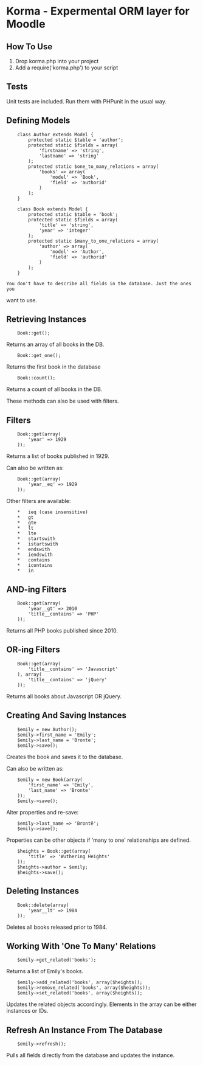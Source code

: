 # Korma - Expermental ORM layer for Moodle

## How To Use

1.  Drop korma.php into your project
2.  Add a require('korma.php') to your script

## Tests

Unit tests are included. Run them with PHPunit in the usual way.

## Defining Models

        class Author extends Model {
            protected static $table = 'author';
            protected static $fields = array(
                'firstname' => 'string',
                'lastname' => 'string'
            );
            protected static $one_to_many_relations = array(
                'books' => array(
                    'model' => 'Book',
                    'field' => 'authorid'
                )
            );
        }

        class Book extends Model {
            protected static $table = 'book';
            protected static $fields = array(
                'title' => 'string',
                'year' => 'integer'
            );
            protected static $many_to_one_relations = array(
                'author' => array(
                    'model' => 'Author',
                    'field' => 'authorid'
                )
            );
        }

    You don't have to describe all fields in the database. Just the ones you 
want to use.

## Retrieving Instances

        Book::get();

Returns an array of all books in the DB.

        Book::get_one();
    
Returns the first book in the database
      
        Book::count();

Returns a count of all books in the DB.

These methods can also be used with filters.

## Filters

        Book::get(array(
            'year' => 1929
        ));

Returns a list of books published in 1929.

Can also be written as:
        
        Book::get(array(
            'year__eq' => 1929
        ));

Other filters are available:

        *   ieq (case insensitive)
        *   gt
        *   gte
        *   lt
        *   lte
        *   startswith
        *   istartswith
        *   endswith
        *   iendswith
        *   contains
        *   icontains
        *   in

## AND-ing Filters

        Book::get(array(
            'year__gt' => 2010
            'title__contains' => 'PHP'
        ));

Returns all PHP books published since 2010.

## OR-ing Filters

        Book::get(array(
            'title__contains' => 'Javascript'
        ), array(
            'title__contains' => 'jQuery'
        ));

Returns all books about Javascript OR jQuery.

## Creating And Saving Instances

        $emily = new Author();
        $emily->first_name = 'Emily';
        $emily->last_name = 'Bronte';
        $emily->save();

Creates the book and saves it to the database.

Can also be written as:
        
        $emily = new Book(array(
            'first_name' => 'Emily',
            'last_name' => 'Bronte'
        ));
        $emily->save();

Alter properties and re-save:
    
        $emily->last_name => 'Brontë';
        $emily->save();

Properties can be other objects if 'many to one' relationships are defined.
        
        $heights = Book::get(array(
            'title' => 'Wuthering Heights'
        ));
        $heights->author = $emily;
        $heights->save();

## Deleting Instances
    
        Book::delete(array(
            'year__lt' => 1984
        ));

Deletes all books released prior to 1984.

## Working With 'One To Many' Relations

        $emily->get_related('books');
        
Returns a list of Emily's books.

        $emily->add_related('books', array($heights));
        $emily->remove_related('books', array($heights));
        $emily->set_related('books', array($heights));

Updates the related objects accordingly. Elements in the array can be either
instances or IDs.

## Refresh An Instance From The Database

        $emily->refresh();

Pulls all fields directly from the database and updates the instance.

    

